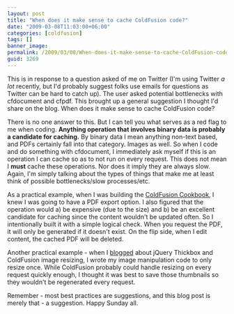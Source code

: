 ```yaml
---
layout: post
title: "When does it make sense to cache ColdFusion code?"
date: "2009-03-08T11:03:00+06:00"
categories: [coldfusion]
tags: []
banner_image: 
permalink: /2009/03/08/When-does-it-make-sense-to-cache-ColdFusion-code
guid: 3269
---
```


This is in response to a question asked of me on Twitter (I'm using Twitter <i>a lot</i> recently, but I'd probably suggest folks use emails for questions as Twitter can be hard to catch up). The user asked potential bottlenecks with cfdocument and cfpdf. This brought up a general suggestion I thought I'd share on the blog. When does it make sense to cache ColdFusion code?
<!--more-->
There is no one answer to this. But I can tell you what serves as a red flag to me when coding. <b>Anything operation that involves binary data is probably a candidate for caching.</b> By binary data I mean anything non-text based, and PDFs certainly fall into that category. Images as well. So when I code and do something with cfdocument, I immediately ask myself if this is an operation I can cache so as to not run on every request. This does not mean I <b>must</b> cache these operations. Nor does it imply they are always slow. Again, I'm simply talking about the types of things that make me at least think of possible bottlenecks/slow processes/etc. 

As a practical example, when I was building the <a href="http://www.coldfusioncookbook.com">ColdFusion Cookbook</a>, I knew I was going to have a PDF export option. I also figured that the operation would a) be expensive (due to the size) and b) be an excellent candidate for caching since the content wouldn't be updated often. So I intentionally built it with a simple logical check. When you request the PDF, it will only be generated if it doesn't exist. On the flip side, when I edit content, the cached PDF will be deleted. 

Another practical example - when I <a href="http://www.raymondcamden.com/index.cfm/2009/2/17/jQuery-Thickbox-and-ColdFusion-Dynamic-Image-Resizing">blogged</a> about jQuery Thickbox and ColdFusion image resizing, I wrote my image manipulation code to only resize once. While ColdFusion probably could handle resizing on every request quickly enough, I thought it was best to save those thumbnails so they wouldn't be regenerated every request.

Remember - most best practices are suggestions, and this blog post is merely that - a suggestion. Happy Sunday all.